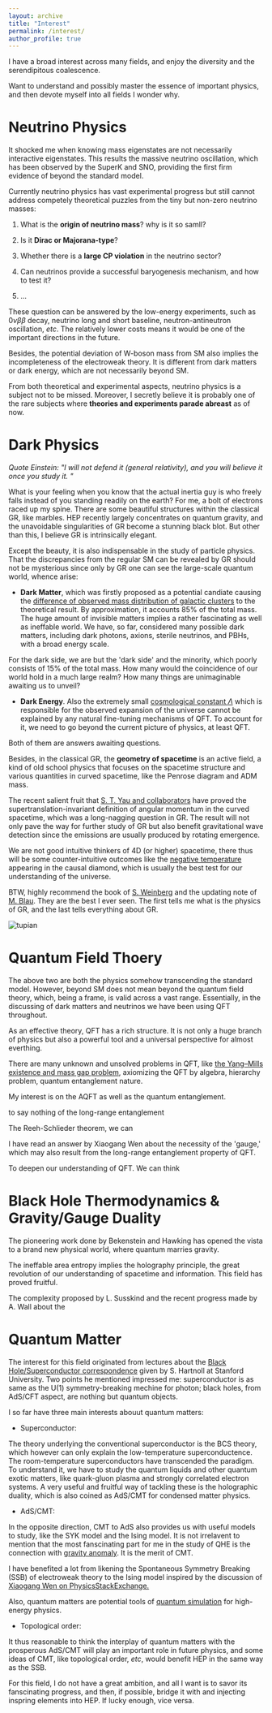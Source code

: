 ```yaml
---
layout: archive
title: "Interest"
permalink: /interest/
author_profile: true
---
```

I have a broad interest across many fields, and enjoy the diversity and the serendipitous coalescence. 

Want to understand and possibly master the essence of important physics, and then devote myself into all fields I wonder why. 


# Neutrino Physics

It shocked me when knowing mass eigenstates are not necessarily interactive eigenstates. This results the massive neutrino oscillation, which has been observed by the SuperK and SNO, providing the first firm evidence of beyond the standard model.

Currently neutrino physics has vast experimental progress but still cannot address competely theoretical puzzles from the tiny but non-zero neutrino masses:
1. What is the **origin of neutrino mass**? why is it so samll? 

2. Is it **Dirac or Majorana-type**? 

3. Whether there is a **large CP violation** in the neutrino sector? 
4. Can neutrinos provide a successful baryogenesis mechanism, and how to test it? 
5. ...

These question can be answered by the low-energy experiments, such as $0\nu \beta \beta$ decay, neutrino long and short baseline, neutron-antineutron oscillation, *etc*. The relatively lower costs means it would be one of the important directions in the future. 

Besides, the potential deviation of W-boson mass from SM also implies the incompleteness of the electroweak theory. It is different from dark matters or dark energy, which are not necessarily beyond SM.

From both theoretical and experimental aspects, neutrino physics is a subject not to be missed. Moreover, I secretly believe it is probably one of the rare subjects where **theories and experiments parade abreast** as of now.

# Dark Physics

*Quote Einstein: "I will not defend it (general relativity), and you will believe it once you study it. "*

What is your feeling when you know that the actual inertia guy is who freely falls instead of you standing readily on the earth? For me, a bolt of electrons raced up my spine. There are some beautiful structures within the classical GR, like marbles. HEP recently largely concentrates on quantum gravity, and the unavoidable singularities of GR become a stunning black blot. But other than this, I believe GR is intrinsically elegant.  

Except the beauty, it is also indispensable in the study of particle physics. That the discrepancies from the regular SM can be revealed by GR should not be mysterious since only by GR one can see the large-scale quantum world, whence arise: 

- **Dark Matter**, which was firstly proposed as a potential candiate causing the [difference of observed mass distribution of galactic clusters](https://en.wikipedia.org/wiki/Abell_1689) to the theoretical result. By approximation, it accounts 85% of the total mass. The huge amount of invisible matters implies a rather fascinating as well as ineffable world. We have, so far, considered many possible dark matters, including dark photons, axions, sterile neutrinos, and PBHs, with a broad energy scale. 

For the dark side, we are but the 'dark side' and the minority, which poorly consists of 15% of the total mass. How many would the coincidence of our world hold in a much large realm? How many things are unimaginable awaiting us to unveil? 


- **Dark Energy**. Also the extremely small [cosmological constant $\Lambda$](../files/Solacc.pdf) which is responsible for the observed expansion of the universe cannot be explained by any natural fine-tuning mechanisms of QFT. To account for it, we need to go beyond the current picture of physics, at least QFT. 

Both of them are answers awaiting questions. 

Besides, in the classical GR, the **geometry of spacetime** is an active field, a kind of old school physics that focuses on the spacetime structure and various quantities in curved spacetime, like the Penrose diagram and ADM mass. 

The recent salient fruit that [S. T. Yau and collaborators](../files/yau22.pdf) have proved the supertranslation-invariant definition of angular momentum in the curved spacetime, which was a long-nagging question in GR. The result will not only pave the way for further study of GR but also benefit gravitational wave detection since the emissions are usually produced by rotating emergence. 

We are not good intuitive thinkers of 4D (or higher) spacetime, there thus will be some counter-intuitive outcomes like the [negative temperature](../files/jacobson-T.pdf) appearing in the causal diamond, which is usually the best test for our understanding of the universe. 

BTW, highly recommend the book of [S. Weinberg](https://www.amazon.com/Gravitation-Cosmology-Principles-Applications-Relativity/dp/0471925675/ref=sr_1_4?keywords=weinberg&qid=1664884399&qu=eyJxc2MiOiI1LjIwIiwicXNhIjoiNC42NCIsInFzcCI6IjQuMzUifQ%3D%3D&sr=8-4) and the updating note of [M. Blau](http://www.blau.itp.unibe.ch/GRLecturenotes.html). They are the best I ever seen. The first tells me what is the physics of GR, and the last tells everything about GR. 

![tupian](catgr.jpg)

# Quantum Field Thoery

The above two are both the physics somehow transcending the standard model. However, beyond SM does not mean beyond the quantum field theory, which, being a frame, is valid across a vast range. Essentially, in the discussing of dark matters and neutrinos we have been using QFT throughout.  

As an effective theory, QFT has a rich structure. It is not only a huge branch of physics but also a powerful tool and a universal perspective for almost everthing. 

There are many unknown and unsolved problems in QFT, like [the Yang–Mills existence and mass gap problem](https://en.wikipedia.org/wiki/Yang%E2%80%93Mills_existence_and_mass_gap), axiomizing the QFT by algebra, hierarchy problem, quantum entanglement nature. 

My interest is on the AQFT as well as the quantum entanglement. 

to say nothing of the long-range entanglement 

The Reeh-Schlieder theorem, we can 

I have read an answer by Xiaogang Wen about the necessity of the 'gauge,' which may also result from the long-range entanglement property of QFT. 

To deepen our understanding of QFT. We can think 



# Black Hole Thermodynamics & Gravity/Gauge Duality 
The pioneering work done by Bekenstein and Hawking has opened the vista to a brand new physical world, where quantum marries gravity. 

The ineffable area entropy implies the holography principle, the great revolution of our understanding of spacetime and information. This field has proved fruitful. 

The complexity proposed by L. Susskind 
and the recent progress made by A. Wall about the 

# Quantum Matter
The interest for this field originated from lectures about the [Black Hole/Superconductor correspondence](https://www.youtube.com/watch?v=L5WY9xGPjS4&t=5054s) given by S. Hartnoll at Stanford University. Two points he mentioned impressed me: superconductor is as same as the U(1) symmetry-breaking mechine for photon; black holes, from AdS/CFT aspect, are nothing but quantum objects. 

I so far have three main interests abouut quantum matters: 

- Superconductor: 

The theory underlying the conventional superconductor is the BCS theory, which however can only explain the low-temperature superconductence. The room-temperature superconductors have transcended the paradigm. To understand it, we have to study the quantum liquids and other quantum exotic matters, like quark-gluon plasma and strongly correlated electron systems. A very useful and fruitful way of tackling these is the holographic duality, which is also coined as AdS/CMT for condensed matter physics. 

- AdS/CMT: 

In the opposite direction, CMT to AdS also provides us with useful models to study, like the SYK model and the Ising model. It is not irrelavent to mention that the most fanscinating part for me in the study of QHE is the connection with [gravity anomaly](../files/gravityanomaly.pdf). It is the merit of CMT. 

I have benefited a lot from likening the Spontaneous Symmetry Breaking (SSB) of electroweak theory to the Ising model inspired by the discussion of [Xiaogang Wen on PhysicsStackExchange.](https://physics.stackexchange.com/questions/29311/what-is-spontaneous-symmetry-breaking-in-quantum-systems)

Also, quantum matters are potential tools of [quantum simulation](../files/qshep.pdf) for high-energy physics. 

- Topological order: 

It thus reasonable to think the interplay of quantum matters with the prosperous AdS/CMT will play an important role in future physics, and some ideas of CMT, like topological order, *etc*, would benefit HEP in the same way as the SSB.  

For this field, I do not have a great ambition, and all I want is to savor its fanscinating progress, and then, if possible, bridge it with and injecting inspring elements into HEP. If lucky enough, vice versa. 



